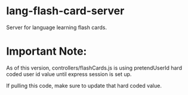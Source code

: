 # lang-flash-card-server
Server for language learning flash cards.

# Important Note:
As of this version, controllers/flashCards.js is using pretendUserId hard coded user id value until express session is set up.

If pulling this code, make sure to update that hard coded value.